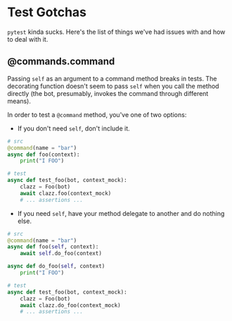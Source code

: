 # Test Gotchas
`pytest` kinda sucks. Here's the list of things we've had issues with
and how to deal with it.

## @commands.command
Passing `self` as an argument to a command method breaks in tests.
The decorating function doesn't seem to pass `self` when you call the
method directly (the bot, presumably, invokes the command through different means).

In order to test a `@command` method, you've one of two options:

* If you don't need `self`, don't include it.
```python
# src
@command(name = "bar")
async def foo(context):
    print("I FOO")

# test
async def test_foo(bot, context_mock):
    clazz = Foo(bot)
    await clazz.foo(context_mock)
    # ... assertions ...
```

* If you need `self`, have your method delegate to another and do nothing else.
```python
# src
@command(name = "bar")
async def foo(self, context):
    await self.do_foo(context)

async def do_foo(self, context)
    print("I FOO")

# test
async def test_foo(bot, context_mock):
    clazz = Foo(bot)
    await clazz.do_foo(context_mock)
    # ... assertions ...
```
